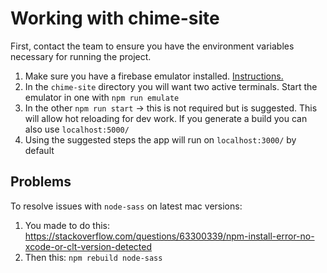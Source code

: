 # Working with chime-site

First, contact the team to ensure you have the environment variables necessary for running the project.

1. Make sure you have a firebase emulator installed. [Instructions.](https://firebase.google.com/docs/emulator-suite/install_and_configure)
1. In the `chime-site` directory you will want two active terminals. Start the emulator in one with `npm run emulate`
1. In the other `npm run start` -> this is not required but is suggested. This will allow hot reloading for dev work. If you generate a build you can also use `localhost:5000/`
1. Using the suggested steps the app will run on `localhost:3000/` by default

## Problems

To resolve issues with `node-sass` on latest mac versions:
1. You made to do this: https://stackoverflow.com/questions/63300339/npm-install-error-no-xcode-or-clt-version-detected
1. Then this: `npm rebuild node-sass`